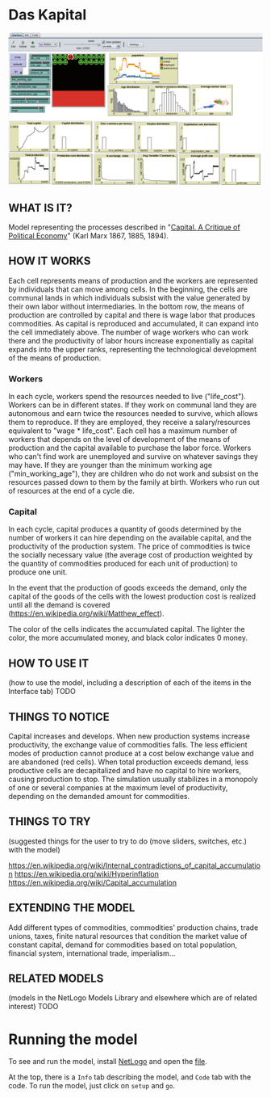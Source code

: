 # Das Kapital

![sreenshot of the netlogo model](screenshot-netlogo_v0.png)

## WHAT IS IT?

Model representing the processes described in
"[Capital. A Critique of Political Economy](https://www.marxists.org/archive/marx/works/1867-c1/index.htm)" (Karl Marx
1867, 1885, 1894).

## HOW IT WORKS

Each cell represents means of production  and the workers are represented by individuals that can move among cells. In
the beginning, the cells are communal lands in which individuals subsist with the value generated by their own labor
without intermediaries. In the bottom row, the means of production are controlled by capital and there is wage labor
that produces commodities. As capital is reproduced and accumulated, it can expand into the cell immediately above. The
number of wage workers who can work there and the productivity of labor hours increase exponentially as capital expands
into the upper ranks, representing the technological development of the means of production.

### Workers

In each cycle, workers spend the resources needed to live ("life_cost"). Workers can be in different states. If they
work on communal land they are autonomous and earn twice the resources needed to survive, which allows them to
reproduce. If they are employed, they receive a salary/resources equivalent to "wage * life_cost". Each cell has a
maximum number of workers that depends on the level of development of the means of production and the capital available
to purchase the labor force. Workers who can't find work are unemployed and survive on whatever savings they may have.
If they are younger than the minimum working age ("min_working_age"), they are children who do not work and subsist on
the resources passed down to them by the family at birth. Workers who run out of resources at the end of a cycle die.

### Capital

In each cycle, capital produces a quantity of goods determined by the number of workers it can hire depending on the
available capital, and the productivity of the production system. The price of commodities is twice the socially
necessary value (the average cost of production weighted by the quantity of commodities produced for each unit of
production) to produce one unit.

In the event that the production of goods exceeds the demand, only the capital of the goods of the cells with the lowest
production cost is realized until all the demand is covered (https://en.wikipedia.org/wiki/Matthew_effect).

The color of the cells indicates the accumulated capital. The lighter the color, the more accumulated money, and black
color indicates 0 money.

## HOW TO USE IT

(how to use the model, including a description of each of the items in the Interface tab)
TODO

## THINGS TO NOTICE

Capital increases and develops. When new production systems increase productivity, the exchange value of commodities
falls. The less efficient modes of production cannot produce at a cost below exchange value and are abandoned (red
cells). When total production exceeds demand, less productive cells are decapitalized and have no capital to hire
workers, causing production to stop. The simulation usually stabilizes in a monopoly of one or several companies at the
maximum level of productivity, depending on the demanded amount for commodities.

## THINGS TO TRY

(suggested things for the user to try to do (move sliders, switches, etc.) with the model)

https://en.wikipedia.org/wiki/Internal_contradictions_of_capital_accumulation
https://en.wikipedia.org/wiki/Hyperinflation
https://en.wikipedia.org/wiki/Capital_accumulation

## EXTENDING THE MODEL

Add different types of commodities, commodities' production chains, trade unions, taxes, finite natural resources that
condition the market value of constant capital, demand for commodities based on total population, financial system,
international trade, imperialism...

## RELATED MODELS

(models in the NetLogo Models Library and elsewhere which are of related interest)
TODO

# Running the model
To see and run the model, install [NetLogo](https://ccl.northwestern.edu/netlogo/download.shtml) and open the
[file](exec/Das_Kapital.nlogo).

At the top, there is a `Info` tab describing the model, and `Code` tab with the code. To run the model, just click on
`setup` and `go`.

